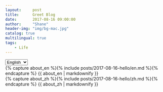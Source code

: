 ```yaml
---
layout:     post
title:      Greet Blog
date:       2017-08-16 09:00:00
author:     "Shane"
header-img: "img/bg-mac.jpg"
catalog: true
multilingual: true
tags:
    - Life
---
```


<!-- Language Selector -->
<select class="sel-lang" onchange= "onLanChange(this.options[this.options.selectedIndex].value)">
    <option value="0" selected> English </option>
    <option value="1"> Chinese </option>
</select>

<!-- English Version -->
<div class="en post-container">
    {% capture about_en %}{% include posts/2017-08-16-hello/en.md %}{% endcapture %}
    {{ about_en | markdownify }}
</div>

<!-- Chinese Version -->
<div class="zh post-container">
    {% capture about_zh %}{% include posts/2017-08-16-hello/zh.md %}{% endcapture %}
    {{ about_zh | markdownify }}
</div>



